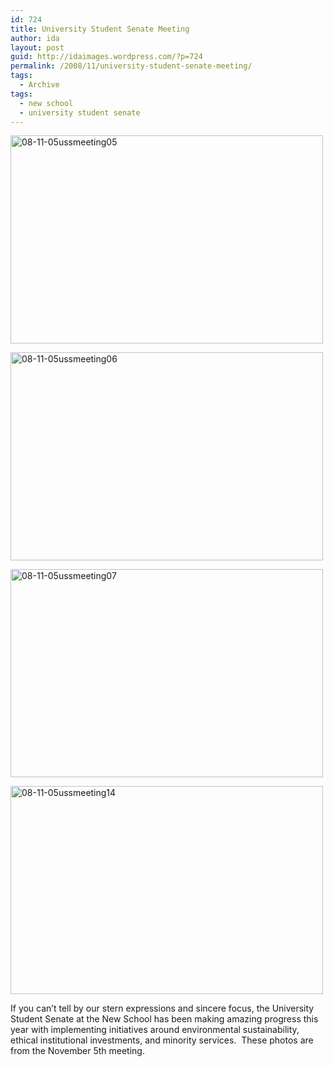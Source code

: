 ```yaml
---
id: 724
title: University Student Senate Meeting
author: ida
layout: post
guid: http://idaimages.wordpress.com/?p=724
permalink: /2008/11/university-student-senate-meeting/
tags:
  - Archive
tags:
  - new school
  - university student senate
---
```

[<img class="alignnone size-full wp-image-725" title="08-11-05ussmeeting05" src="http://idaimages.files.wordpress.com/2008/11/08-11-05ussmeeting05.jpg" alt="08-11-05ussmeeting05" width="500" height="333" />][1]

[<img class="alignnone size-full wp-image-726" title="08-11-05ussmeeting06" src="http://idaimages.files.wordpress.com/2008/11/08-11-05ussmeeting06.jpg" alt="08-11-05ussmeeting06" width="500" height="333" />][2]

[<img class="alignnone size-full wp-image-727" title="08-11-05ussmeeting07" src="http://idaimages.files.wordpress.com/2008/11/08-11-05ussmeeting07.jpg" alt="08-11-05ussmeeting07" width="500" height="333" />][3]

[<img class="alignnone size-full wp-image-728" title="08-11-05ussmeeting14" src="http://idaimages.files.wordpress.com/2008/11/08-11-05ussmeeting14.jpg" alt="08-11-05ussmeeting14" width="500" height="333" />][4]

If you can&#8217;t tell by our stern expressions and sincere focus, the University Student Senate at the New School has been making amazing progress this year with implementing initiatives around environmental sustainability, ethical institutional investments, and minority services.  These photos are from the November 5th meeting.

 [1]: http://idaimages.files.wordpress.com/2008/11/08-11-05ussmeeting05.jpg
 [2]: http://idaimages.files.wordpress.com/2008/11/08-11-05ussmeeting06.jpg
 [3]: http://idaimages.files.wordpress.com/2008/11/08-11-05ussmeeting07.jpg
 [4]: http://idaimages.files.wordpress.com/2008/11/08-11-05ussmeeting14.jpg